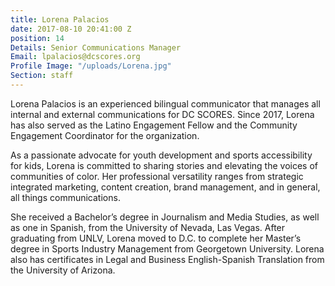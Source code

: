 ```yaml
---
title: Lorena Palacios
date: 2017-08-10 20:41:00 Z
position: 14
Details: Senior Communications Manager
Email: lpalacios@dcscores.org
Profile Image: "/uploads/Lorena.jpg"
Section: staff
---
```


Lorena Palacios is an experienced bilingual communicator that manages all internal and external communications for DC SCORES. Since 2017, Lorena has also served as the Latino Engagement Fellow and the Community Engagement Coordinator for the organization. 

As a passionate advocate for youth development and sports accessibility for kids, Lorena is committed to sharing stories and elevating the voices of communities of color. Her professional versatility ranges from strategic integrated marketing, content creation, brand management, and in general, all things communications.

She received a Bachelor’s degree in Journalism and Media Studies, as well as one in Spanish, from the University of Nevada, Las Vegas. After graduating from UNLV, Lorena moved to D.C. to complete her Master’s degree in Sports Industry Management from Georgetown University. Lorena also has certificates in Legal and Business English-Spanish Translation from the University of Arizona.